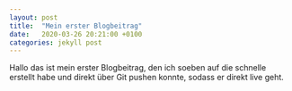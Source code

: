 ```yaml
---
layout: post
title:  "Mein erster Blogbeitrag"
date:   2020-03-26 20:21:00 +0100
categories: jekyll post
---
```

Hallo das ist mein erster Blogbeitrag, den ich soeben auf die schnelle erstellt habe und direkt über Git pushen konnte, sodass er direkt live geht.
